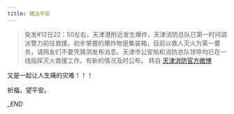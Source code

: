 ```yaml
---
title: 塘沽平安
---
```


> 突发#12日22：50左右，天津港附近发生爆炸，天津消防总队已第一时间调派警力前往救援。初步掌握的爆炸物是集装箱，目前以救人灭火为第一要务，请网友们不要凭猜测发布消息。天津市公安局和消防总队领导均已在一线指挥灭火救援工作。有新的情况及时公布。
转自 [天津消防官方微博](http://weibo.com/TJXIAOFANG)


又是一起让人生痛的灾难！！！

祈福，望平安。


\__END_
